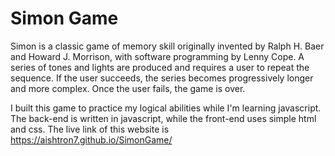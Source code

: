 # Simon Game
Simon is a classic game of memory skill originally invented by Ralph H. Baer and Howard J. Morrison, with software programming by Lenny Cope. A series of tones and lights are produced and requires a user to repeat the sequence. If the user succeeds, the series becomes progressively longer and more complex. Once the user fails, the game is over.

I built this game to practice my logical abilities while I'm learning javascript. The back-end is written in javascript, while the front-end uses simple html and css. The live link of this website is https://aishtron7.github.io/SimonGame/